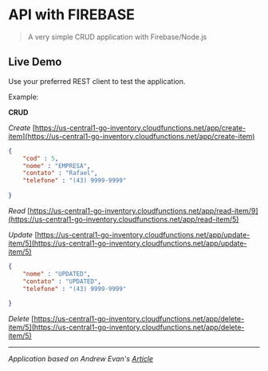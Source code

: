 # API with FIREBASE
>A very simple CRUD application with Firebase/Node.js

## Live Demo
Use your preferred  REST client to test the application.

Example:

**CRUD**

*Create*
[https://us-central1-go-inventory.cloudfunctions.net/app/create-item](https://us-central1-go-inventory.cloudfunctions.net/app/create-item)

```json
{
	"cod" : 5,
	"nome" : "EMPRESA",
	"contato" : "Rafael",
	"telefone" : "(43) 9999-9999"
	
}
```

*Read*
[https://us-central1-go-inventory.cloudfunctions.net/app/read-item/9](https://us-central1-go-inventory.cloudfunctions.net/app/read-item/5)

*Update*
[https://us-central1-go-inventory.cloudfunctions.net/app/update-item/5](https://us-central1-go-inventory.cloudfunctions.net/app/update-item/5)

```json
{
	"nome" : "UPDATED",
	"contato" : "UPDATED",
	"telefone" : "(43) 9999-9999"
	
}
```

*Delete*
[https://us-central1-go-inventory.cloudfunctions.net/app/delete-item/5](https://us-central1-go-inventory.cloudfunctions.net/app/delete-item/5)

---
*Application based on Andrew Evan's [Article](https://indepth.dev/building-an-api-with-firebase/)*
